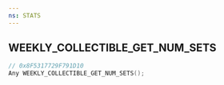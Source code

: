 ```yaml
---
ns: STATS
---
```

## WEEKLY_COLLECTIBLE_GET_NUM_SETS

```c
// 0x8F5317729F791D10
Any WEEKLY_COLLECTIBLE_GET_NUM_SETS();
```

